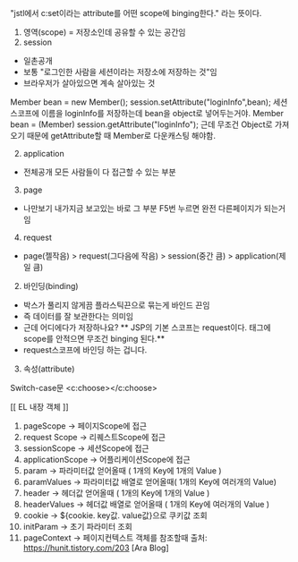 "jstl에서 c:set이라는 attribute를 어떤 scope에 binging한다." 라는 뜻이다.

1. 영역(scope) = 저장소인데 공유할 수 있는 공간임
  1. session 
  - 일촌공개 
  - 보통 "로그인한 사람을 세션이라는 저장소에 저장하는 것"임
  - 브라우저가 살아있으면 계속 살아있는 것
  
  Member bean = new Member();
  session.setAttribute("loginInfo",bean);
  세션스코프에 이름을 loginInfo를 저장하는데 bean을 object로 넣어두는거야.
  Member bean = (Member) session.getAttribute("loginInfo");
  근데 무조건 Object로 가져오기 때문에 getAttribute할 때 Member로 다운캐스팅 해야함.
  
  2. application
  - 전체공개
  모든 사람들이 다 접근할 수 있는 부분
  
  3. page
  - 나만보기
  내가지금 보고있는 바로 그 부분 
  F5번 누르면 완전 다른페이지가 되는거임
  
  4. request
  - page(젤작음) > request(그다음에 작음) > session(중간 큼) > application(제일 큼)

2. 바인딩(binding)
- 박스가 풀리지 않게끔 플라스틱끈으로 묶는게 바인드 끈임
- 즉 데이터를 잘 보관한다는 의미임
- 근데 어디에다가 저장하나요? ** JSP의 기본 스코프는 request이다. 태그에 scope를 안적으면 무조건 binging 된다.**
- request스코프에 바인딩 하는 겁니다.


3. 속성(attribute)

Switch-case문
<c:choose></c:choose> 



[[ EL 내장 객체 ]]
1) pageScope → 페이지Scope에 접근
2) request Scope → 리퀘스트Scope에 접근
3) sessionScope → 세션Scope에 접근
4) applicationScope → 어플리케이션Scope에 접근
5) param → 파라미터값 얻어올때 ( 1개의 Key에 1개의 Value )
6) paramValues → 파라미터값 배열로 얻어올때( 1개의 Key에 여러개의 Value) 
7) header → 헤더값 얻어올때 ( 1개의 Key에 1개의 Value ) 
8) headerValues → 헤더값 배열로 얻어올때 ( 1개의 Key에 여러개의 Value ) 
9) cookie → ${cookie. key값. value값}으로 쿠키값 조회
10) initParam → 초기 파라미터 조회
11) pageContext → 페이지컨텍스트 객체를 참조할때
출처: https://hunit.tistory.com/203 [Ara Blog]



